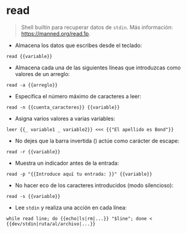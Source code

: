 # read

> Shell builtin para recuperar datos de `stdin`.
> Más información: <https://manned.org/read.1p>.

- Almacena los datos que escribes desde el teclado:

`read {{variable}}`

- Almacena cada una de las siguientes líneas que introduzcas como valores de un arreglo:

`read -a {{arreglo}}`

- Especifica el número máximo de caracteres a leer:

`read -n {{cuenta_caracteres}} {{variable}}`

- Asigna varios valores a varias variables:

`leer {{_ variable1 _ variable2}} <<< {{"El apellido es Bond"}}`

- No dejes que la barra invertida (\) actúe como carácter de escape:

`read -r {{variable}}`

- Muestra un indicador antes de la entrada:

`read -p "{{Introduce aquí tu entrada: }}" {{variable}}`

- No hacer eco de los caracteres introducidos (modo silencioso):

`read -s {{variable}}`

- Lee `stdin` y realiza una acción en cada línea:

`while read line; do {{echo|ls|rm|...}} "$line"; done < {{dev/stdin|ruta/al/archivo|...}}`
